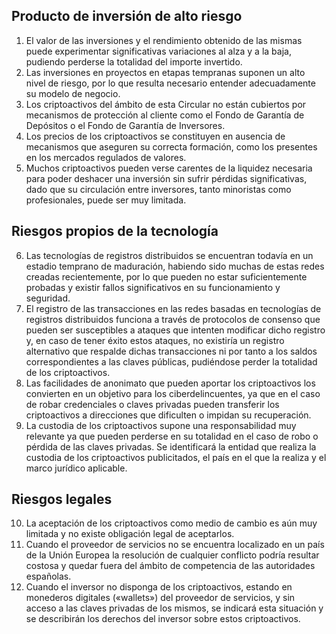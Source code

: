 ## Producto de inversión de alto riesgo

1. El valor de las inversiones y el rendimiento obtenido de las mismas puede experimentar significativas variaciones al alza y a la baja, pudiendo perderse la totalidad del importe invertido.
2. Las inversiones en proyectos en etapas tempranas suponen un alto nivel de riesgo, por lo que resulta necesario entender adecuadamente su modelo de negocio.
3. Los criptoactivos del ámbito de esta Circular no están cubiertos por mecanismos de protección al cliente como el Fondo de Garantía de Depósitos o el Fondo de Garantía de Inversores.
4. Los precios de los criptoactivos se constituyen en ausencia de mecanismos que aseguren su correcta formación, como los presentes en los mercados regulados de valores.
5. Muchos criptoactivos pueden verse carentes de la liquidez necesaria para poder deshacer una inversión sin sufrir pérdidas significativas, dado que su circulación entre inversores, tanto minoristas como profesionales, puede ser muy limitada.

## Riesgos propios de la tecnología

6. Las tecnologías de registros distribuidos se encuentran todavía en un estadio temprano de maduración, habiendo sido muchas de estas redes creadas recientemente, por lo que pueden no estar suficientemente probadas y existir fallos significativos en su funcionamiento y seguridad.
7. El registro de las transacciones en las redes basadas en tecnologías de registros distribuidos funciona a través de protocolos de consenso que pueden ser susceptibles a ataques que intenten modificar dicho registro y, en caso de tener éxito estos ataques, no existiría un registro alternativo que respalde dichas transacciones ni por tanto a los saldos correspondientes a las claves públicas, pudiéndose perder la totalidad de los criptoactivos.
8. Las facilidades de anonimato que pueden aportar los criptoactivos los convierten en un objetivo para los ciberdelincuentes, ya que en el caso de robar credenciales o claves privadas pueden transferir los criptoactivos a direcciones que dificulten o impidan su recuperación.
9. La custodia de los criptoactivos supone una responsabilidad muy relevante ya que pueden perderse en su totalidad en el caso de robo o pérdida de las claves privadas. Se identificará la entidad que realiza la custodia de los criptoactivos publicitados, el país en el que la realiza y el marco jurídico aplicable.

## Riesgos legales

10. La aceptación de los criptoactivos como medio de cambio es aún muy limitada y no existe obligación legal de aceptarlos.
11. Cuando el proveedor de servicios no se encuentra localizado en un país de la Unión Europea la resolución de cualquier conflicto podría resultar costosa y quedar fuera del ámbito de competencia de las autoridades españolas.
12. Cuando el inversor no disponga de los criptoactivos, estando en monederos digitales («wallets») del proveedor de servicios, y sin acceso a las claves privadas de los mismos, se indicará esta situación y se describirán los derechos del inversor sobre estos criptoactivos.
